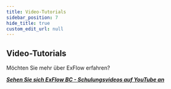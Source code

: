 ```yaml
---
title: Video-Tutorials
sidebar_position: 7
hide_title: true
custom_edit_url: null
---
```

## Video-Tutorials

Möchten Sie mehr über ExFlow erfahren?

[***Sehen Sie sich ExFlow BC - Schulungsvideos auf YouTube an***](https://www.youtube.com/playlist?list=PLJAWzooWyJH9V7QYAmcGgxEIFDjfVBB-Y)
